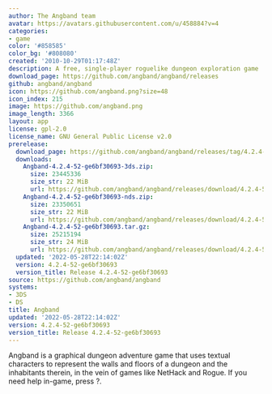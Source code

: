 ```yaml
---
author: The Angband team
avatar: https://avatars.githubusercontent.com/u/458884?v=4
categories:
- game
color: '#858585'
color_bg: '#808080'
created: '2010-10-29T01:17:48Z'
description: A free, single-player roguelike dungeon exploration game
download_page: https://github.com/angband/angband/releases
github: angband/angband
icon: https://github.com/angband.png?size=48
icon_index: 215
image: https://github.com/angband.png
image_length: 3366
layout: app
license: gpl-2.0
license_name: GNU General Public License v2.0
prerelease:
  download_page: https://github.com/angband/angband/releases/tag/4.2.4-52-ge6bf30693
  downloads:
    Angband-4.2.4-52-ge6bf30693-3ds.zip:
      size: 23445336
      size_str: 22 MiB
      url: https://github.com/angband/angband/releases/download/4.2.4-52-ge6bf30693/Angband-4.2.4-52-ge6bf30693-3ds.zip
    Angband-4.2.4-52-ge6bf30693-nds.zip:
      size: 23350651
      size_str: 22 MiB
      url: https://github.com/angband/angband/releases/download/4.2.4-52-ge6bf30693/Angband-4.2.4-52-ge6bf30693-nds.zip
    Angband-4.2.4-52-ge6bf30693.tar.gz:
      size: 25215194
      size_str: 24 MiB
      url: https://github.com/angband/angband/releases/download/4.2.4-52-ge6bf30693/Angband-4.2.4-52-ge6bf30693.tar.gz
  updated: '2022-05-28T22:14:02Z'
  version: 4.2.4-52-ge6bf30693
  version_title: Release 4.2.4-52-ge6bf30693
source: https://github.com/angband/angband
systems:
- 3DS
- DS
title: Angband
updated: '2022-05-28T22:14:02Z'
version: 4.2.4-52-ge6bf30693
version_title: Release 4.2.4-52-ge6bf30693
---
```

Angband is a graphical dungeon adventure game that uses textual characters to represent the walls and floors of a dungeon and the inhabitants therein, in the vein of games like NetHack and Rogue. If you need help in-game, press ?.